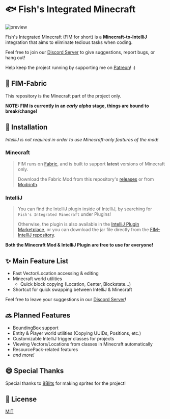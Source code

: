 # 🐟 Fish's Integrated Minecraft

![preview](https://github.com/user-attachments/assets/27bd3ba0-e1bd-43b0-b66f-338dbdaf5b6c)

Fish's Integrated Minecraft (FIM for short) is a **Minecraft-to-IntelliJ** integration that aims to eliminate tedious tasks when coding.

Feel free to join our [Discord Server](https://discord.crafting.fish) to give suggestions, report bugs, or hang out!

Help keep the project running by supporting me on [Patreon](https://www.patreon.com/c/ACraftingFish)! :)

## 🔨 FIM-Fabric

This repository is the Minecraft part of the project only.

**NOTE: FIM is currently in an _early alpha_ stage, things are bound to break/change!**

## 💾 Installation

_IntelliJ is not required in order to use Minecraft-only features of the mod!_

### Minecraft
> FIM runs on [Fabric](https://fabricmc.net/), and is built to support **latest** versions of Minecraft only.
>
> Download the Fabric Mod from this repository's [releases](https://github.com/FishIntegratedMinecraft/FIM-Fabric/releases) or from [Modrinth](https://modrinth.com/mod/fish-integrated-minecraft).

### IntelliJ
> You can find the IntelliJ plugin inside of IntelliJ, by searching for ``Fish's Integrated Minecraft`` under Plugins!
>
> Otherwise, the plugin is also available in the [IntelliJ Plugin Marketplace](https://plugins.jetbrains.com/plugin/27606-fish-s-integrated-minecraft), or you can download the jar file directly from the [FIM-IntelliJ repository](https://github.com/FishIntegratedMinecraft/FIM-IntelliJ).
 
**Both the Minecraft Mod & IntelliJ Plugin are free to use for everyone!**

## ✨ Main Feature List

- Fast Vector/Location accessing & editing
- Minecraft world utilities
    - Quick block copying (Location, Center, Blockstate...)
- Shortcut for quick swapping between IntelliJ & Minecraft

Feel free to leave your suggestions in our [Discord Server](https://discord.crafting.fish)!

## 🔜 Planned Features

- BoundingBox support
- Entity & Player world utilities (Copying UUIDs, Positions, etc.)
- Customizable IntelliJ trigger classes for projects
- Viewing Vectors/Locations from classes in Minecraft automatically
- ResourcePack-related features
- *and more!*

## 😄 Special Thanks

Special thanks to [8Blits](https://8blits.com/) for making sprites for the project!

## 📃 License

[MIT](/LICENSE)
